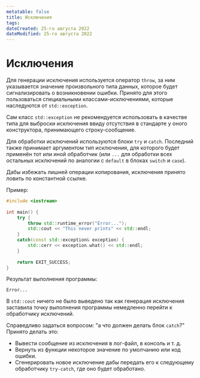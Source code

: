 ```yaml
---
metatable: false
title: Исключения
tags:
dateCreated: 25-го августа 2022
dateModified: 25-го августа 2022
---
```

# Исключения

Для генерации исключения используется оператор `throw`, за ним указывается значение произвольного типа данных, которое будет сигнализировать о возникновении ошибки. Принято для этого пользоваться специальными классами-исключениями, которые наследуются от `std::exception`.

Сам класс `std::exception` не рекомендуется использовать в качестве типа для выброски исключения ввиду отсутствия в стандарте у оного конструктора, принимающего строку-сообщение.

Для обработки исключений используются блоки `try` и `catch`. Последний также принимает аргументом тип исключения, для которого будет применён тот или иной обработчик (или `...` для обработки всех остальных исключений по аналогии с `default` в блоках `switch` и `case`).

Дабы избежать лишней операции копирования, исключения принято ловить по константной ссылке.

Пример:

```cpp
#include <iostream>
 
int main() {
    try {
        throw std::runtime_error("Error...");
        std::cout << "This never prints" << std::endl;
    }
    catch(const std::exception& exception) {
        std::cerr << exception.what() << std::endl;
    }
 
    return EXIT_SUCCESS;
}
```

Результат выполнения программы:

```
Error...
```

В `std::cout` ничего не было выведено так как генерация исключения заставила точку выполнения программы немедленно перейти к обработчику исключений.

Справедливо задаться вопросом: "а что должен делать блок `catch`?" Принято делать это:
- Вывести сообщение из исключения в лог-файл, в консоль и т. д.
- Вернуть из функции некоторое значение по умолчанию или код ошибки.
- Сгенерировать новое исключение дабы передать его к следующему обработчику `try-catch`, где оно будет обработано.
